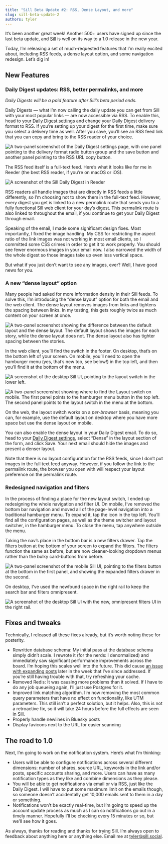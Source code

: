 ```yaml
---
title: "Sill Beta Update #2: RSS, Dense Layout, and more"
slug: sill-beta-update-2
authors: tyler
---
```

It’s been another great week! Another 500+ users have signed up since the last beta update, and [Sill](https://sill.social) is well on its way to a 1.0 release in the new year.

Today, I’m releasing a set of much-requested features that I’m really excited about, including RSS feeds, a dense layout option, and some navigation redesign. Let’s dig in!

<!-- truncate -->

## New Features

### Daily Digest updates: RSS, better permalinks, and more

*Daily Digests will be a paid feature after Sill’s beta period ends.*

Daily Digests — what I’m now calling the daily update you can get from Sill with your most popular links — are now accessible via RSS. To enable this, head to your [Daily Digest settings](https://sill.social/email) and change your Daily Digest delivery format to RSS. If you’re setting up your digest for the first time, make sure you select a delivery time as well. After you save, you’ll see an RSS feed link that you can copy and bring to the RSS reader of your choice.

![A two-panel screenshot of the Daily Digest settings page, with one panel pointing to the delivery format radio button group and the save button and another panel pointing to the RSS URL copy button.](https://res.cloudinary.com/tylrfishr/image/upload/f_auto,q_auto/c_fill,w_1200/v1733932549/Screenshot_2024-12-10_at_10.27.31_PM_wa1q3h.png)

The RSS feed itself is a full-text feed. Here’s what it looks like for me in Reeder (the best RSS reader, if you’re on macOS or iOS).

![A screenshot of the Sill Daily Digest in Reeder](https://res.cloudinary.com/tylrfishr/image/upload/f_auto,q_auto/c_fill,w_1200/v1733932604/Screenshot_2024-12-09_at_11.53.11_PM_lh3jae.png)

RSS readers all handle images that are directly in RSS feeds a little differently, so I’m choosing not to show them in the full-text feed. However, every digest you get is linked to a new permalink route that sends you to a fully functional Sill web client for your day’s digest. This permalink route is also linked to throughout the email, if you continue to get your Daily Digest through email.

Speaking of the email, I made some significant design fixes. Most importantly, I fixed the image handling. My CSS for restricting the aspect ratio of the link images was not working in most email clients, so I committed some CSS crimes in order to get it to work properly. You should see fewer enormous images in your email now. I also narrowed the width of the whole digest so those images take up even less vertical space.

But what if you just don’t want to see any images, ever? Well, I have good news for you.

### A new “dense layout” option

Many people had asked for more information density in their Sill feeds. To solve this, I’m introducing the “dense layout” option for both the email and the web client. The dense layout removes images from links and tightens the spacing between links. In my testing, this gets roughly twice as much content on your screen at once. 

![A two-panel screenshot showing the difference between the default layout and the dense layout. The default layout shows the images for each story, while the dense layout does not. The dense layout also has tighter spacing between the stories.](https://res.cloudinary.com/tylrfishr/image/upload/f_auto,q_auto/c_fill,w_1200/v1733932654/Screenshot_2024-12-10_at_10.35.17_PM_amq4wb.png)

In the web client, you’ll find the switch in the footer. On desktop, that’s on the bottom left of your screen. On mobile, you’ll need to open the hamburger menu (yes, that’s new too, see below!) in the top left, and then you’ll find it at the bottom of the menu.

![A screenshot of the desktop Sill UI, pointing to the layout switch in the lower left.](https://res.cloudinary.com/tylrfishr/image/upload/f_auto,q_auto/c_fill,w_1200/v1733932750/Screenshot_2024-12-10_at_10.41.24_PM_man9hd.png)

![A two-panel screenshot showing where to find the Layout switch on mobile. The first panel points to the hamburger menu button in the top left. The second panel points to the layout switch in the menu at the bottom.](https://res.cloudinary.com/tylrfishr/image/upload/f_auto,q_auto/c_fill,w_1200/v1733932714/Screenshot_2024-12-10_at_10.47.23_PM_tceo4s.png)

On the web, the layout switch works on a *per-browser* basis, meaning you can, for example, use the default layout on desktop where you have more space but use the dense layout on mobile.

You can also enable the dense layout in your Daily Digest email. To do so, head to your [Daily Digest settings](https://sill.social/email), select “Dense” in the layout section of the form, and click Save. Your next email should hide the images and present a denser layout.

Note that there is no layout configuration for the RSS feeds, since I don’t put images in the full text feed anyway. However, if you follow the link to the permalink route, the browser you open with will respect your layout preference on the permalink route.

### Redesigned navigation and filters

In the process of finding a place for the new layout switch, I ended up redesigning the whole navigation and filter UI. On mobile, I’ve removed the bottom bar navigation and moved all of the page-level navigation into a traditional hamburger menu. To expand it, tap the icon in the top left. You’ll find all the configuration pages, as well as the theme switcher and layout switcher, in the hamburger menu. To close the menu, tap anywhere outside the menu.

Taking the nav’s place in the bottom bar is a new filters drawer. Tap the filters button at the bottom of your screen to expand the filters. The filters function the same as before, but are now cleaner-looking dropdown menus rather than the bulky card-buttons from before.

![A two-panel screenshot of the mobile Sill UI, pointing to the filters button at the bottom in the first panel, and showing the expanded filters drawer in the second.](https://res.cloudinary.com/tylrfishr/image/upload/f_auto,q_auto/c_fill,w_1200/v1733932941/Screenshot_2024-12-10_at_11.04.39_PM_s8yruc.png)

On desktop, I’ve used the newfound space in the right rail to keep the search bar and filters omnipresent. 

![A screenshot of the desktop Sill UI with the new, omnipresent filters UI in the right rail.](https://res.cloudinary.com/tylrfishr/image/upload/f_auto,q_auto/c_fill,w_1200/v1733932978/Screenshot_2024-12-10_at_11.05.50_PM_myaxf3.png)

## Fixes and tweaks

Technically, I released all these fixes already, but it’s worth noting these for posterity.

* Rewritten database schema: My initial pass at the database schema simply didn’t scale. I rewrote it (for the nerds: I denormalized) and immediately saw significant performance improvements across the board. I’m hoping this scales well into the future. This did cause [an issue with expanding posts](https://github.com/TylerFisher/sill/issues/29) later in the week that I’ve since addressed. If you’re still having trouble with that, try refreshing your cache.
* Removed Redis: It was causing more problems than it solved. If I have to do any job queueing again, I’ll just use Postgres for it.
* Improved link matching algorithm. I’m now removing the most common query parameters that have no effect on functionality, like UTM parameters. This still isn’t a perfect solution, but it helps. Also, this is not a retroactive fix, so it will take 24 hours before the full effects are seen in Sill.
* Properly handle newlines in Bluesky posts
* Display favicons next to the URL for easier scanning

## The road to 1.0

Next, I’m going to work on the notification system. Here’s what I’m thinking:

* Users will be able to configure notifications across several different dimensions: number of shares, source URL, keywords in the link and/or posts, specific accounts sharing, and more. Users can have as many notification types as they like and combine dimensions as they please.
* You will be able to get notifications via email or via RSS, just like the Daily Digest. I will have to put some maximum limit on the emails though, so someone doesn’t accidentally get 10,000 emails sent to them in a day or something.
* Notifications won’t be exactly real-time, but I’m going to speed up the account update process as much as I can so notifications go out in a timely manner. Hopefully I’ll be checking every 15 minutes or so, but we’ll see how it goes.

As always, thanks for reading and thanks for trying Sill. I’m always open to feedback about anything here or anything else. Email me at tyler@sill.social.